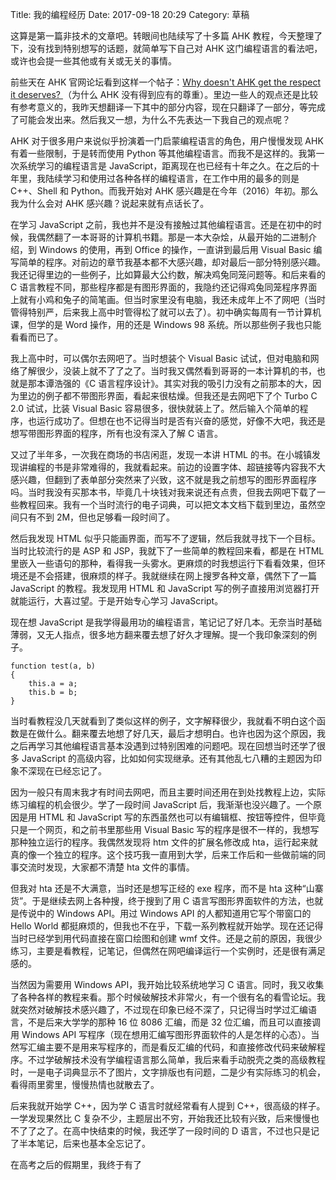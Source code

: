 Title: 我的编程经历
Date: 2017-09-18 20:29
Category: 草稿

这算是第一篇非技术的文章吧。转眼间也陆续写了十多篇 AHK 教程，今天整理了下，没有找到特别想写的话题，就简单写下自己对 AHK 这门编程语言的看法吧，或许也会提一些其他或有关或无关的事情。

前些天在 AHK 官网论坛看到这样一个帖子：[Why doesn't AHK get the respect it deserves? ](https://autohotkey.com/board/topic/90892-why-doesnt-ahk-get-the-respect-it-deserves/)（为什么 AHK 没有得到应有的尊重）。里边一些人的观点还是比较有参考意义的，我昨天想翻译一下其中的部分内容，现在只翻译了一部分，等完成了可能会发出来。然后我又一想，为什么不先表达一下我自己的观点呢？

AHK 对于很多用户来说似乎扮演着一门启蒙编程语言的角色，用户慢慢发现 AHK 有着一些限制，于是转而使用 Python 等其他编程语言。而我不是这样的。我第一次系统学习的编程语言是 JavaScript，距离现在也已经有十年之久。在之后的十年里，我陆续学习和使用过各种各样的编程语言，在工作中用的最多的则是 C++、Shell 和 Python。而我开始对 AHK 感兴趣是在今年（2016）年初。那么我为什么会对 AHK 感兴趣？说起来就有点话长了。

在学习 JavaScript 之前，我也并不是没有接触过其他编程语言。还是在初中的时候，我偶然翻了一本哥哥的计算机书籍。那是一本大杂烩，从最开始的二进制介绍，到 Windows 的使用，再到 Office 的操作，一直讲到最后用 Visual Basic 编写简单的程序。对前边的章节我基本都不大感兴趣，却对最后一部分特别感兴趣。我还记得里边的一些例子，比如算最大公约数，解决鸡兔同笼问题等。和后来看的 C 语言教程不同，那些程序都是有图形界面的，我隐约还记得鸡兔同笼程序界面上就有小鸡和兔子的简笔画。但当时家里没有电脑，我还未成年上不了网吧（当时管得特别严，后来我上高中时管得松了就可以去了）。初中确实每周有一节计算机课，但学的是 Word 操作，用的还是 Windows 98 系统。所以那些例子我也只能看看而已了。

我上高中时，可以偶尔去网吧了。当时想装个 Visual Basic 试试，但对电脑和网络了解很少，没装上就不了了之了。当时我又偶然看到哥哥的一本计算机的书，也就是那本谭浩强的《C 语言程序设计》。其实对我的吸引力没有之前那本的大，因为里边的例子都不带图形界面，看起来很枯燥。但我还是去网吧下了个 Turbo C 2.0 试试，比装 Visual Basic 容易很多，很快就装上了。然后输入个简单的程序，也运行成功了。但想在也不记得当时是否有兴奋的感觉，好像不大吧，我还是想写带图形界面的程序，所有也没有深入了解 C 语言。

又过了半年多，一次我在商场的书店闲逛，发现一本讲 HTML 的书。在小城镇发现讲编程的书是非常难得的，我就看起来。前边的设置字体、超链接等内容我不大感兴趣，但翻到了表单部分突然来了兴致，这不就是我之前想写的图形界面程序吗。当时我没有买那本书，毕竟几十块钱对我来说还有点贵，但我去网吧下载了一些教程回来。我有一个当时流行的电子词典，可以把文本文档下载到里边，虽然空间只有不到 2M，但也足够看一段时间了。

然后我发现 HTML 似乎只能画界面，而写不了逻辑，然后我就寻找下一个目标。当时比较流行的是 ASP 和 JSP，我就下了一些简单的教程回来看，都是在 HTML 里嵌入一些语句的那种，看得我一头雾水。更麻烦的时我想运行下看看效果，但环境还是不会搭建，很麻烦的样子。我就继续在网上搜罗各种文章，偶然下了一篇 JavaScript 的教程。我发现用 HTML 和 JavaScript 写的例子直接用浏览器打开就能运行，大喜过望。于是开始专心学习 JavaScript。

现在想 JavaScript 是我学得最用功的编程语言，笔记记了好几本。无奈当时基础薄弱，又无人指点，很多地方翻来覆去想了好久才理解。提一个我印象深刻的例子。

```
function test(a, b)
{
    this.a = a;
    this.b = b;
}
```

当时看教程没几天就看到了类似这样的例子，文字解释很少，我就看不明白这个函数是在做什么。翻来覆去地想了好几天，最后才想明白。也许也因为这个原因，我之后再学习其他编程语言基本没遇到过特别困难的问题吧。现在回想当时还学了很多 JavaScript 的高级内容，比如如何实现继承。还有其他乱七八糟的主题因为印象不深现在已经忘记了。

因为一般只有周末我才有时间去网吧，而且主要时间还用在到处找教程上边，实际练习编程的机会很少。学了一段时间 JavaScript 后，我渐渐也没兴趣了。一个原因是用 HTML 和 JavaScript 写的东西虽然也可以有编辑框、按钮等控件，但毕竟只是一个网页，和之前书里那些用 Visual Basic 写的程序是很不一样的，我想写那种独立运行的程序。我偶然发现将 htm 文件的扩展名修改成 hta，运行起来就真的像一个独立的程序。这个技巧我一直用到大学，后来工作后和一些做前端的同事交流时发现，大家都不清楚 hta 文件的事情。

但我对 hta 还是不大满意，当时还是想写正经的 exe 程序，而不是 hta 这种“山寨货”。于是继续去网上各种搜，终于搜到了用 C 语言写图形界面软件的方法，也就是传说中的 Windows API。用过 Windows API 的人都知道用它写个带窗口的 Hello World 都挺麻烦的，但我也不在乎，下载一系列教程就开始学。现在还记得当时已经学到用代码直接在窗口绘图和创建 wmf 文件。还是之前的原因，我很少练习，主要是看教程，记笔记，但偶然在网吧编译运行一个实例时，还是很有满足感的。

当然因为需要用 Windows API，我开始比较系统地学习 C 语言。同时，我又收集了各种各样的教程来看。那个时候破解技术非常火，有一个很有名的看雪论坛。我就突然对破解技术感兴趣了，不过现在印象已经不深了，只记得当时学过汇编语言，不是后来大学学的那种 16 位 8086 汇编，而是 32 位汇编，而且可以直接调用 Windows API 写程序（现在想用汇编写图形界面软件的人是怎样的心态）。当然写汇编主要不是用来写程序的，而是看反汇编的代码，和直接修改代码来破解程序。不过学破解技术没有学编程语言那么简单，我后来看手动脱壳之类的高级教程时，一是电子词典显示不了图片，文字排版也有问题，二是少有实际练习的机会，看得雨里雾里，慢慢热情也就散去了。

后来我就开始学 C++，因为学 C 语言时就经常看有人提到 C++，很高级的样子。一学发现果然比 C 复杂不少，主题层出不穷，开始我还比较有兴致，后来慢慢也不了了之了。在高中快结束的时候，我还学了一段时间的 D 语言，不过也只是记了半本笔记，后来也基本全忘记了。

在高考之后的假期里，我终于有了

